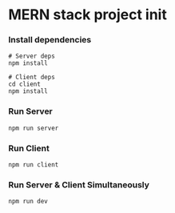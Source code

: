 # MERN stack project init

### Install dependencies

```
# Server deps
npm install

# Client deps
cd client
npm install
```

### Run Server

```
npm run server
```

### Run Client

```
npm run client
```

### Run Server & Client Simultaneously

```
npm run dev
```
